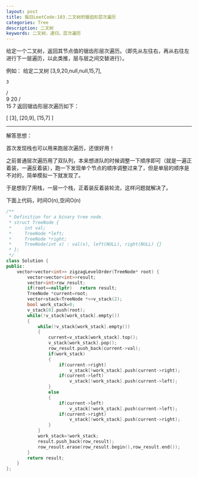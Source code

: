 ```yaml
---
layout: post
title: 每日LeetCode:103.二叉树的锯齿形层次遍历
categories: Tree
description: 二叉树
keywords: 二叉树，递归，层次遍历
---
```


给定一个二叉树，返回其节点值的锯齿形层次遍历。（即先从左往右，再从右往左进行下一层遍历，以此类推，层与层之间交替进行）。

例如：
给定二叉树 [3,9,20,null,null,15,7],

    3
   / \
  9  20
    /  \
   15   7
返回锯齿形层次遍历如下：

[
  [3],
  [20,9],
  [15,7]
]

------

解答思想：

首次发现栈也可以用来跑层次遍历，还很好用！

之前普通层次遍历用了双队列，本来想进队的时候调整一下顺序即可（就是一遍正着装，一遍反着装），跑一下发现单个节点的顺序调整过来了，但是单层的顺序是不对的，简单模拟一下就发现了。

于是想到了用栈，一层一个栈，正着装反着装轮流，这样问题就解决了。

下面上代码，时间O(n),空间O(n)

```C++
/**
 * Definition for a binary tree node.
 * struct TreeNode {
 *     int val;
 *     TreeNode *left;
 *     TreeNode *right;
 *     TreeNode(int x) : val(x), left(NULL), right(NULL) {}
 * };
 */
class Solution {
public:
    vector<vector<int>> zigzagLevelOrder(TreeNode* root) {
        vector<vector<int>>result;
        vector<int>row_result;
        if(root==nullptr)   return result;
        TreeNode *current=root;
        vector<stack<TreeNode *>>v_stack(2);
        bool work_stack=0;
        v_stack[0].push(root);
        while(!v_stack[work_stack].empty())
        {
            while(!v_stack[work_stack].empty())
            {
                current=v_stack[work_stack].top();
                v_stack[work_stack].pop();
                row_result.push_back(current->val);
                if(work_stack)
                {
                    if(current->right)
                        v_stack[!work_stack].push(current->right); 
                    if(current->left)
                        v_stack[!work_stack].push(current->left);                   
                }
                else
                {
                    if(current->left)
                        v_stack[!work_stack].push(current->left);
                    if(current->right)
                        v_stack[!work_stack].push(current->right);                    
                }
            }
            work_stack=!work_stack;
            result.push_back(row_result);
            row_result.erase(row_result.begin(),row_result.end());
        }
        return result;
    }
};
```

